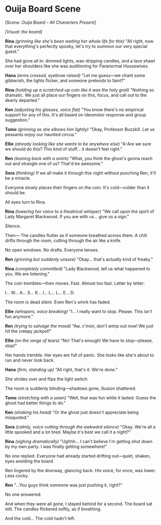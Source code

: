 # Ouija Board Scene

*[Scene: Ouija Board – All Characters Present]*

*[Visual: the board]*

**Rina**
 *(grinning like she's been waiting her whole life for this)*
 "All right, now that everything's perfectly spooky, let's try to summon our very special guest."

She had gone all in: dimmed lights, wax-dripping candles, and a lace shawl over her shoulders like she was auditioning for Paranormal Housewives.

**Hana**
 *(arms crossed, eyebrow raised)*
 "Let me guess—we chant some gibberish, the lights flicker, and someone pretends to faint?"

**Rina**
 *(holding up a scratched-up coin like it was the holy grail)*
 "Nothing so dramatic. We just all place our fingers on this, focus, and call out to the dearly departed."

**Ken**
 *(adjusting his glasses, voice flat)*
 "You know there's no empirical support for any of this. It's all based on ideomotor response and group suggestion."

**Tomo**
 *(grinning as she elbows him lightly)*
 "Okay, Professor Buzzkill. Let us peasants enjoy our haunted circus."

**Ellie**
 *(already looking like she wants to be anywhere else)*
 "A-Are we sure we should do this? This kind of stuff… it doesn't feel right."

**Ren**
 *(leaning back with a smirk)*
 "What, you think the ghost's gonna reach out and strangle one of us? That'd be awesome."

**Sora**
 *(thinking)*
 If we all make it through this night without punching Ren, it'll be a miracle.

Everyone slowly places their fingers on the coin. It's cold—colder than it should be.

All eyes turn to Rina.

**Rina**
 *(lowering her voice to a theatrical whisper)*
 "We call upon the spirit of Lady Margaret Blackwood. If you are with us... give us a sign."

Silence.

Then—
 The candles flutter as if someone breathed across them.
 A chill drifts through the room, cutting through the air like a knife.

No open windows. No drafts.
 Everyone tenses.

**Ren**
 *(grinning but suddenly unsure)*
 "Okay... that's actually kind of freaky."

**Rina**
 *(completely committed)*
 "Lady Blackwood, tell us what happened to you. We are listening."

The coin trembles—then moves.
 Fast. Almost too fast.
 Letter by letter:

I… W… A… S… K… I… L… L… E… D.

The room is dead silent.
 Even Ren's smirk has faded.

**Ellie**
 *(whispers, voice breaking)*
 "I… I really want to stop. Please. This isn't fun anymore."

**Ren**
 *(trying to salvage the mood)*
 "Aw, c'mon, don't wimp out now! We just hit the creepy jackpot!"

**Ellie**
 *(on the verge of tears)*
 "No! That's enough! We have to stop—please, stop!"

Her hands tremble. Her eyes are full of panic.
 She looks like she's about to run and never look back.

**Hana**
 *(firm, standing up)*
 "All right, that's it. We're done."

She strides over and flips the light switch.

The room is suddenly blinding—shadows gone, illusion shattered.

**Tomo**
 *(stretching with a yawn)*
 "Well, that was fun while it lasted. Guess the ghost had better things to do."

**Ken**
 *(shaking his head)*
 "Or the ghost just doesn't appreciate being misquoted."

**Sora**
 *(calmly, voice cutting through the awkward silence)*
 "Okay. We're all a little spooked and a lot tired. Maybe it's best we call it a night?"

**Rina**
 *(sighing dramatically)*
 "Ughhh… I can't believe I'm getting shut down by my own party. I was finally getting somewhere!"

No one replied.
 Everyone had already started drifting out—quiet, shaken, eyes avoiding the board.

Ren lingered by the doorway, glancing back.
 His voice, for once, was lower. Less cocky.

**Ren**
 "…You guys think someone was just pushing it, right?"

No one answered.

And when they were all gone, I stayed behind for a second.
 The board sat still.
 The candles flickered softly, as if breathing.

And the cold…
 The cold hadn't left.

